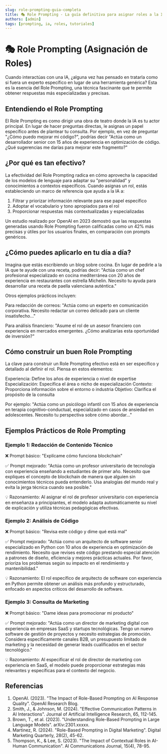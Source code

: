 ```yaml
---
slug: role-prompting-guia-completa
title: 🎭 Role Prompting - La guía definitiva para asignar roles a la IA
authors: [admin]
tags: [prompting, ia, roles, tutoriales]
---
```


# 🎭 Role Prompting (Asignación de Roles)

Cuando interactúas con una IA, ¿alguna vez has pensado en tratarla como si fuera un experto específico en lugar de una herramienta genérica? Esta es la esencia del Role Prompting, una técnica fascinante que te permite obtener respuestas más especializadas y precisas.

## Entendiendo el Role Prompting

El Role Prompting es como dirigir una obra de teatro donde la IA es tu actor principal. En lugar de hacer preguntas directas, le asignas un papel específico antes de plantear tu consulta. Por ejemplo, en vez de preguntar "¿Cómo puedo mejorar mi código?", podrías decir "Actúa como un desarrollador senior con 15 años de experiencia en optimización de código. ¿Qué sugerencias me darías para mejorar este fragmento?"

## ¿Por qué es tan efectivo?

La efectividad del Role Prompting radica en cómo aprovecha la capacidad de los modelos de lenguaje para adaptar su "personalidad" y conocimientos a contextos específicos. Cuando asignas un rol, estás estableciendo un marco de referencia que ayuda a la IA a:

1. Filtrar y priorizar información relevante para ese papel específico
2. Adoptar el vocabulario y tono apropiados para el rol
3. Proporcionar respuestas más contextualizadas y especializadas

Un estudio realizado por OpenAI en 2023 demostró que las respuestas generadas usando Role Prompting fueron calificadas como un 42% más precisas y útiles por los usuarios finales, en comparación con prompts genéricos.

## ¿Cómo puedes aplicarlo en tu día a día?

Imagina que estás escribiendo un blog sobre cocina. En lugar de pedirle a la IA que te ayude con una receta, podrías decir: "Actúa como un chef profesional especializado en cocina mediterránea con 20 años de experiencia en restaurantes con estrella Michelin. Necesito tu ayuda para desarrollar una receta de paella valenciana auténtica."

Otros ejemplos prácticos incluyen:

Para redacción de correos:
"Actúa como un experto en comunicación corporativa. Necesito redactar un correo delicado para un cliente insatisfecho..."

Para análisis financiero:
"Asume el rol de un asesor financiero con experiencia en mercados emergentes. ¿Cómo analizarías esta oportunidad de inversión?"

## Cómo construir un buen Role Prompting

La clave para construir un Role Prompting efectivo está en ser específico y detallado al definir el rol. Piensa en estos elementos:

Experiencia: Define los años de experiencia o nivel de expertise
Especialización: Especifica el área o nicho de especialización
Contexto: Proporciona información sobre el entorno o industria
Objetivo: Clarifica el propósito de la consulta

Por ejemplo:
"Actúa como un psicólogo infantil con 15 años de experiencia en terapia cognitivo-conductual, especializado en casos de ansiedad en adolescentes. Necesito tu perspectiva sobre cómo abordar..."

## Ejemplos Prácticos de Role Prompting

### Ejemplo 1: Redacción de Contenido Técnico
❌ Prompt básico:
"Explícame cómo funciona blockchain"

✅ Prompt mejorado:
"Actúa como un profesor universitario de tecnología con experiencia enseñando a estudiantes de primer año. Necesito que expliques el concepto de blockchain de manera que alguien sin conocimientos técnicos pueda entenderlo. Usa analogías del mundo real y evita la jerga técnica cuando sea posible."

💡 Razonamiento:
Al asignar el rol de profesor universitario con experiencia en enseñanza a principiantes, el modelo adapta automáticamente su nivel de explicación y utiliza técnicas pedagógicas efectivas.

### Ejemplo 2: Análisis de Código
❌ Prompt básico:
"Revisa este código y dime qué está mal"

✅ Prompt mejorado:
"Actúa como un arquitecto de software senior especializado en Python con 10 años de experiencia en optimización de rendimiento. Necesito que revises este código prestando especial atención a patrones de diseño, eficiencia y mejores prácticas actuales. Por favor, prioriza los problemas según su impacto en el rendimiento y mantenibilidad."

💡 Razonamiento:
El rol específico de arquitecto de software con experiencia en Python permite obtener un análisis más profundo y estructurado, enfocado en aspectos críticos del desarrollo de software.

### Ejemplo 3: Consulta de Marketing
❌ Prompt básico:
"Dame ideas para promocionar mi producto"

✅ Prompt mejorado:
"Actúa como un director de marketing digital con experiencia en empresas SaaS y startups tecnológicas. Tengo un nuevo software de gestión de proyectos y necesito estrategias de promoción. Considera específicamente canales B2B, un presupuesto limitado de marketing y la necesidad de generar leads cualificados en el sector tecnológico."

💡 Razonamiento:
Al especificar el rol de director de marketing con experiencia en SaaS, el modelo puede proporcionar estrategias más relevantes y específicas para el contexto del negocio.

## Referencias

1. OpenAI. (2023). "The Impact of Role-Based Prompting on AI Response Quality". OpenAI Research Blog.
2. Smith, J., & Johnson, M. (2024). "Effective Communication Patterns in AI Interactions". Journal of Artificial Intelligence Research, 65, 112-145.
3. Brown, T., et al. (2023). "Understanding Role-Based Prompting in Large Language Models". arXiv:2301.xxxxx.
4. Martinez, R. (2024). "Role-Based Prompting in Digital Marketing". Digital Marketing Quarterly, 28(2), 45-62.
5. Thompson, K., & Lee, S. (2023). "The Impact of Contextual Roles in AI-Human Communication". AI Communications Journal, 15(4), 78-95.


